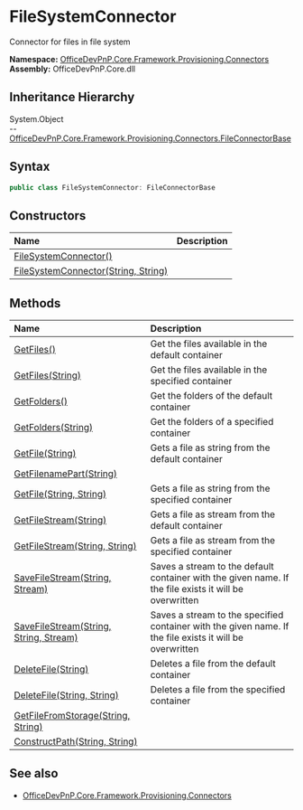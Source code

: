 # FileSystemConnector
Connector for files in file system  

**Namespace:** [OfficeDevPnP.Core.Framework.Provisioning.Connectors](OfficeDevPnP.Core.Framework.Provisioning.Connectors.md)  
**Assembly:** OfficeDevPnP.Core.dll  
## Inheritance Hierarchy
System.Object  
-- [OfficeDevPnP.Core.Framework.Provisioning.Connectors.FileConnectorBase](OfficeDevPnP.Core.Framework.Provisioning.Connectors.FileConnectorBase.md)
## Syntax
```C#
public class FileSystemConnector: FileConnectorBase
```
## Constructors
|**Name**|**Description**|
|:-----|:-----|
| [FileSystemConnector()](OfficeDevPnP.Core.Framework.Provisioning.Connectors.FileSystemConnector.ctor1.md) | 
| [FileSystemConnector(String, String)](OfficeDevPnP.Core.Framework.Provisioning.Connectors.FileSystemConnector.ctor2.md) | 
## Methods
|**Name**|**Description**|
|:-----|:-----|
| [GetFiles()](OfficeDevPnP.Core.Framework.Provisioning.Connectors.FileSystemConnector.1EF203BB.md) | Get the files available in the default container
| [GetFiles(String)](OfficeDevPnP.Core.Framework.Provisioning.Connectors.FileSystemConnector.349A20D0.md) | Get the files available in the specified container
| [GetFolders()](OfficeDevPnP.Core.Framework.Provisioning.Connectors.FileSystemConnector.183FC5F5.md) | Get the folders of the default container
| [GetFolders(String)](OfficeDevPnP.Core.Framework.Provisioning.Connectors.FileSystemConnector.C388CAF.md) | Get the folders of a specified container
| [GetFile(String)](OfficeDevPnP.Core.Framework.Provisioning.Connectors.FileSystemConnector.DF261957.md) | Gets a file as string from the default container
| [GetFilenamePart(String)](OfficeDevPnP.Core.Framework.Provisioning.Connectors.FileSystemConnector.9E3B826.md) | 
| [GetFile(String, String)](OfficeDevPnP.Core.Framework.Provisioning.Connectors.FileSystemConnector.7AD54AAC.md) | Gets a file as string from the specified container
| [GetFileStream(String)](OfficeDevPnP.Core.Framework.Provisioning.Connectors.FileSystemConnector.667E64B2.md) | Gets a file as stream from the default container
| [GetFileStream(String, String)](OfficeDevPnP.Core.Framework.Provisioning.Connectors.FileSystemConnector.E43BB5.md) | Gets a file as stream from the specified container
| [SaveFileStream(String, Stream)](OfficeDevPnP.Core.Framework.Provisioning.Connectors.FileSystemConnector.3B54D26B.md) | Saves a stream to the default container with the given name. If the file exists it will be overwritten
| [SaveFileStream(String, String, Stream)](OfficeDevPnP.Core.Framework.Provisioning.Connectors.FileSystemConnector.EC95A2C1.md) | Saves a stream to the specified container with the given name. If the file exists it will be overwritten
| [DeleteFile(String)](OfficeDevPnP.Core.Framework.Provisioning.Connectors.FileSystemConnector.9AD8ACAF.md) | Deletes a file from the default container
| [DeleteFile(String, String)](OfficeDevPnP.Core.Framework.Provisioning.Connectors.FileSystemConnector.476DD1F3.md) | Deletes a file from the specified container
| [GetFileFromStorage(String, String)](OfficeDevPnP.Core.Framework.Provisioning.Connectors.FileSystemConnector.963D6687.md) | 
| [ConstructPath(String, String)](OfficeDevPnP.Core.Framework.Provisioning.Connectors.FileSystemConnector.1FDA9565.md) | 
## See also
- [OfficeDevPnP.Core.Framework.Provisioning.Connectors](OfficeDevPnP.Core.Framework.Provisioning.Connectors.md)
